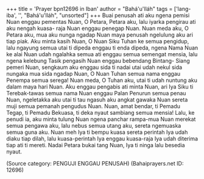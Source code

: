 +++
title = 'Prayer bpn12696 in Iban'
author = "Bahá'u'lláh"
tags = ['lang-iba', '', "Bahá'u'lláh", "unsorted"]
+++
Buai penusah ati aku ngena pemisi Nuan enggau pementas Nuan, O Petara, Petara aku, lalu iyarka pengirau ati aku nengah kuasa- raja Nuan enggau penegap Nuan. Nuan meda aku, O Petara aku, mua aku nunga ngadap Nuan maya penusah ngelulung aku ari tiap piak. Aku minta kasih Nuan, O Nuan Siku Tuhan ke semua pengidup, lalu ngayung semua utai ti dipeda enggau ti enda dipeda, ngena Nama Nuan ke alai Nuan udah ngalahka semua ati enggau semua semengat mensia, lalu ngena kelebung Tasik pengasih Nuan enggau bebendang Bintang- Siang pemeri Nuan, sengkaum aku enggau sida ti nadai utai udah nekul sida nungaka mua sida ngadap Nuan, O Nuan Tuhan semua nama enggau Penempa semua serega!
Nuan meda, O Tuhan aku, utai ti udah nuntung aku dalam maya hari Nuan. Aku enggau pengabis ati minta Nuan, ari Iya Siku ti Terebak-tawas semua nama Nuan enggau Palan Penurun semua penau Nuan, ngeletakka aku utai ti tau ngasuh aku angkat gawaka Nuan sereta muji semua pemanah pengudus Nuan. Nuan, amat bendar, ti Pemadu Tegap, ti Pemadu Bekuasa, ti deka nyaut sambiang semua mensia!
Lalu, ke penudi ia, aku minta tulung Nuan ngena panchar rampa-mua Nuan merekat semua pengawa aku, lalu nebus semua utang aku, sereta ngemuaska semua guna aku. Nuan meh Iya ti bempu kuasa sereta perintah Iya udah diaku tiap dilah, lalu kuasa-perintah Iya enggau kuasa-raja Iya udah diterima tiap ati ti mereti. Nadai Petara bukai tang Nuan, Iya ti ninga lalu besedia nyaut.

(Source category: PENGUJI ENGGAU PENUSAH)
(Bahaiprayers.net ID: 12696)
